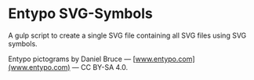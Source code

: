 # Entypo SVG-Symbols

A gulp script to create a single SVG file containing all SVG files using SVG symbols. 

Entypo pictograms by Daniel Bruce — [www.entypo.com](www.entypo.com) — CC BY-SA 4.0.